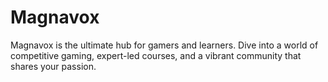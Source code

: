 # Magnavox
Magnavox is the ultimate hub for gamers and learners. Dive into a world of competitive gaming, expert-led courses, and a vibrant community that shares your passion.
